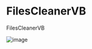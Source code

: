 # FilesCleanerVB
FilesCleanerVB

![image](https://user-images.githubusercontent.com/74623428/210951269-4b66a379-810d-4c0c-8711-0c175bcc3c04.png)


